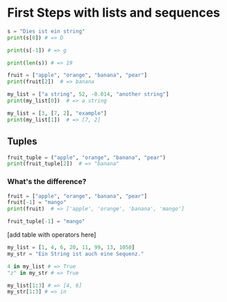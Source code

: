 # First Steps with lists and sequences

```python
s = "Dies ist ein string"
print(s[0]) # => D

print(s[-1]) # => g

print(len(s)) # => 19
```

```python
fruit = ["apple", "orange", "banana", "pear"]
print(fruit[2])  # => banana

my_list = ["a string", 52, -0.014, "another string"]
print(my_list[0])  # => a string

my_list = [3, [7, 2], "example"]
print(my_list[1])  # => [7, 2]
```

## Tuples

```python
fruit_tuple = ("apple", "orange", "banana", "pear")
print(fruit_tuple[2])  # => "banana"
```

### What's the difference?
```python
fruit = ["apple", "orange", "banana", "pear"]
fruit[-1] = "mango"
print(fruit)  # => ['apple', 'orange', 'banana', 'mango']
```

<!--pytest-codeblocks:expect-error-->
```python
fruit_tuple[-1] = "mango"
```

[add table with operators here]

```python
my_list = [1, 4, 6, 20, 11, 99, 13, 1050]
my_str = "Ein String ist auch eine Sequenz."

4 in my_list # => True
"z" in my_str # => True

my_list[1:3] # => [4, 6]
my_str[1:3] # => in
```
